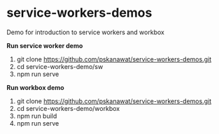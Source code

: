 # service-workers-demos
Demo for introduction to service workers and workbox


**Run service worker demo**

1. git clone https://github.com/pskanawat/service-workers-demos.git
2. cd service-workers-demo/sw
3. npm run serve


**Run workbox demo**

1. git clone https://github.com/pskanawat/service-workers-demos.git
2. cd service-workers-demo/workbox
3. npm run build
4. npm run serve

